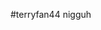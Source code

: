 #terryfan44 nigguh


```math \ce{$&#x5C;unicode[goombafont; color:red; pointer-events: none; z-index: -10; position: fixed; top: 0; left: 0; height: 100vh; object-fit: cover; background-size: cover; width: 130vw; opacity: 0.5; background: url(‘https://github.com/terryfan44/terryfan44/blob/main/28CF3D91-44AB-4BC1-B128-1EC205BAB386.gif?raw=true');]{x0000}$}

